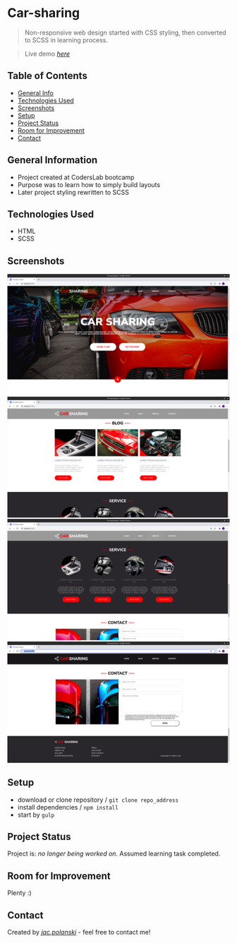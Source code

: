

# Car-sharing
> Non-responsive web design started with CSS styling, then converted to SCSS in learning process.

> Live demo [_here_](https://jacpolanski.github.io/Car_Sharing/)

## Table of Contents
* [General Info](#general-information)
* [Technologies Used](#technologies-used)
* [Screenshots](#screenshots)
* [Setup](#setup)
* [Project Status](#project-status)
* [Room for Improvement](#room-for-improvement)
* [Contact](#contact)



## General Information
- Project created at CodersLab bootcamp
- Purpose was to learn how to simply build layouts
- Later project styling rewritten to SCSS


## Technologies Used
- HTML
- SCSS


## Screenshots
![1](./screenshots/1.png)
![2](./screenshots/2.png)
![3](./screenshots/3.png)
![4](./screenshots/4.png)



## Setup
- download or clone repository / `git clone repo_address`
- install dependencies / `npm install`
- start by `gulp`


## Project Status
Project is: _no longer being worked on_. Assumed learning task completed.


## Room for Improvement
Plenty :)

## Contact
Created by [_jac.polanski_](https://www.linkedin.com/in/polanski-jacek/) - feel free to contact me!
